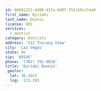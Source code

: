 ```yaml
---
id: 88691222-dd00-41fa-9d9f-f51cb9cc54a9
first_name: Kyriaki
last_name: Dounis
license: DDS
services:
  - dentist
category: Dentists
address: '512 Tuscany View'
city: 'Las Vegas'
state: NV
zip: '89145'
phone: '(702) 791-9019'
title: 'Kyriaki Dounis'
_geoloc:
  lat: 36.1653
  lng: -115.285
---
```

